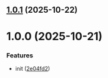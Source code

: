 ## [1.0.1](https://github.com/armandwipangestu/uninformed-search-comparison/compare/v1.0.0...v1.0.1) (2025-10-22)

# 1.0.0 (2025-10-21)


### Features

* init ([2e04fd2](https://github.com/armandwipangestu/uninformed-search-comparison/commit/2e04fd29cf6d849b4bb124f1ae852d3a9ea6ffc6))
